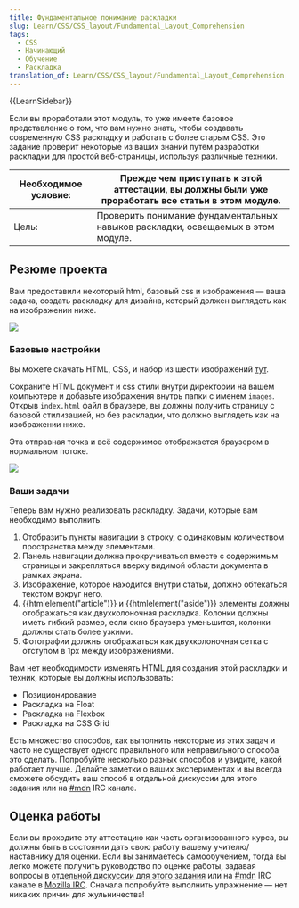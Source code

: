 ```yaml
---
title: Фундаментальное понимание раскладки
slug: Learn/CSS/CSS_layout/Fundamental_Layout_Comprehension
tags:
  - CSS
  - Начинающий
  - Обучение
  - Раскладка
translation_of: Learn/CSS/CSS_layout/Fundamental_Layout_Comprehension
---
```

{{LearnSidebar}}

Если вы проработали этот модуль, то уже имеете базовое представление о том, что вам нужно знать, чтобы создавать современную CSS раскладку и работать с более старым CSS. Это задание проверит некоторые из ваших знаний путём разработки раскладки для простой веб-страницы, используя различные техники.

| Необходимое условие: | Прежде чем приступать к этой аттестации, вы должны были уже проработать все статьи в этом модуле. |
| -------------------- | ------------------------------------------------------------------------------------------------- |
| Цель:                | Проверить понимание фундаментальных навыков раскладки, освещаемых в этом модуле.                  |

## Резюме проекта

Вам предоставили некоторый html, базовый css и изображения — ваша задача, создать раскладку для дизайна, который должен выглядеть как на изображении ниже.

![](https://mdn.mozillademos.org/files/16076/layout-task-complete.png)

### Базовые настройки

Вы можете скачать HTML, CSS, и набор из шести изображений [тут](https://github.com/mdn/learning-area/tree/master/css/css-layout/fundamental-layout-comprehension).

Сохраните HTML документ и css стили внутри директории на вашем компьютере и добавьте изображения внутрь папки с именем `images`. Открыв `index.html` файл в браузере, вы должны получить страницу с базовой стилизацией, но без раскладки, что должно выглядеть как на изображении ниже.

Эта отправная точка и всё содержимое отображается браузером в нормальном потоке.

![](https://mdn.mozillademos.org/files/16075/layout-task-start.png)

### Ваши задачи

Теперь вам нужно реализовать раскладку. Задачи, которые вам необходимо выполнить:

1.  Отобразить пункты навигации в строку, с одинаковым количеством пространства между элементами.
2.  Панель навигации должна прокручиваться вместе с содержимым страницы и закрепляться вверху видимой области документа в рамках экрана.
3.  Изображение, которое находится внутри статьи, должно обтекаться текстом вокруг него.
4.  {{htmlelement("article")}} и {{htmlelement("aside")}} элементы должны отображаться как двухколоночная раскладка. Колонки должны иметь гибкий размер, если окно браузера уменьшится, колонки должны стать более узкими.
5.  Фотографии должны отображаться как двухколоночная сетка с отступом в 1px между изображениями.

Вам нет необходимости изменять HTML для создания этой раскладки и техник, которые вы должны использовать:

- Позиционирование
- Раскладка на Float
- Раскладка на Flexbox
- Раскладка на CSS Grid

Есть множество способов, как выполнить некоторые из этих задач и часто не существует одного правильного или неправильного способа это сделать. Попробуйте несколько разных способов и увидите, какой работает лучше. Делайте заметки о ваших экспериментах и вы всегда сможете обсудить ваш способ в отдельной дискуссии для этого задания или на [#mdn](irc://irc.mozilla.org/mdn) IRC канале.

## Оценка работы

Если вы проходите эту аттестацию как часть организованного курса, вы должны быть в состоянии дать свою работу вашему учителю/наставнику для оценки. Если вы занимаетесь самообучением, тогда вы легко можете получить руководство по оценке работы, задавая вопросы в [отдельной дискуссии для этого задания](https://discourse.mozilla.org/t/fundamental-layout-comprehension-assessment/29982) или на [#mdn](irc://irc.mozilla.org/mdn) IRC канале в [Mozilla IRC](https://wiki.mozilla.org/IRC). Сначала попробуйте выполнить упражнение — нет никаких причин для жульничества!
